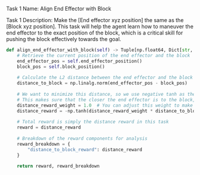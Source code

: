 Task 1 Name: Align End Effector with Block

Task 1 Description: Make the [End effector xyz position] the same as the [Block xyz position]. This task will help the agent learn how to maneuver the end effector to the exact position of the block, which is a critical skill for pushing the block effectively towards the goal.

```python
def align_end_effector_with_block(self) -> Tuple[np.float64, Dict[str, np.float64]]:
    # Retrieve the current position of the end effector and the block
    end_effector_pos = self.end_effector_position()
    block_pos = self.block_position()
    
    # Calculate the L2 distance between the end effector and the block
    distance_to_block = np.linalg.norm(end_effector_pos - block_pos)
    
    # We want to minimize this distance, so we use negative tanh as the transformation function
    # This makes sure that the closer the end effector is to the block, the higher (less negative) the reward
    distance_reward_weight = 1.0  # You can adjust this weight to make the reward component more or less significant
    distance_reward = -np.tanh(distance_reward_weight * distance_to_block)
    
    # Total reward is simply the distance reward in this task
    reward = distance_reward
    
    # Breakdown of the reward components for analysis
    reward_breakdown = {
        "distance_to_block_reward": distance_reward
    }
    
    return reward, reward_breakdown
```
